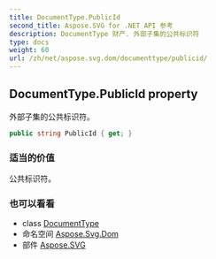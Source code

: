 ```yaml
---
title: DocumentType.PublicId
second_title: Aspose.SVG for .NET API 参考
description: DocumentType 财产. 外部子集的公共标识符
type: docs
weight: 60
url: /zh/net/aspose.svg.dom/documenttype/publicid/
---
```

## DocumentType.PublicId property

外部子集的公共标识符。

```csharp
public string PublicId { get; }
```

### 适当的价值

公共标识符。

### 也可以看看

* class [DocumentType](../)
* 命名空间 [Aspose.Svg.Dom](../../documenttype/)
* 部件 [Aspose.SVG](../../../)


